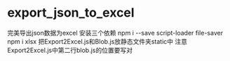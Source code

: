# export_json_to_excel
完美导出json数据为excel
安装三个依赖
npm i --save script-loader file-saver
npm i xlsx
把Export2Excel.js和Blob.js放静态文件夹static中
注意Export2Excel.js中第二行blob.js的位置要写对
